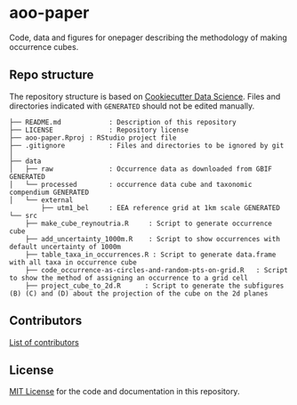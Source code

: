# aoo-paper

Code, data and figures for onepager describing the methodology of making occurrence cubes.

## Repo structure

The repository structure is based on [Cookiecutter Data Science](http://drivendata.github.io/cookiecutter-data-science/). Files and directories indicated with `GENERATED` should not be edited manually.

```
├── README.md            : Description of this repository
├── LICENSE              : Repository license
├── aoo-paper.Rproj : RStudio project file
├── .gitignore           : Files and directories to be ignored by git
│
├── data
│   ├── raw              : Occurrence data as downloaded from GBIF GENERATED
│   └── processed        : occurrence data cube and taxonomic compendium GENERATED
│   └── external
        ├── utm1_bel     : EEA reference grid at 1km scale GENERATED
└── src
    ├── make_cube_reynoutria.R     : Script to generate occurrence cube
    ├── add_uncertainty_1000m.R    : Script to show occurrences with default uncertainty of 1000m
    ├── table_taxa_in_occurrences.R : Script to generate data.frame with all taxa in occurrence cube
    ├── code_occurrence-as-circles-and-random-pts-on-grid.R   : Script to show the method of assigning an occurrence to a grid cell
    ├── project_cube_to_2d.R      : Script to generate the subfigures (B) (C) and (D) about the projection of the cube on the 2d planes
```

## Contributors

[List of contributors](https://github.com/trias-project/occ-cube-alien/contributors)

## License

[MIT License](https://github.com/trias-project/unified-checklist/blob/master/LICENSE) for the code and documentation in this repository.
